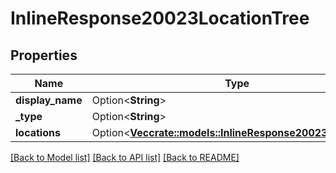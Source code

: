 # InlineResponse20023LocationTree

## Properties

Name | Type | Description | Notes
------------ | ------------- | ------------- | -------------
**display_name** | Option<**String**> |  | [optional]
**_type** | Option<**String**> |  | [optional]
**locations** | Option<[**Vec<crate::models::InlineResponse20023Locations>**](inline_response_200_23_locations.md)> |  | [optional]

[[Back to Model list]](../README.md#documentation-for-models) [[Back to API list]](../README.md#documentation-for-api-endpoints) [[Back to README]](../README.md)


